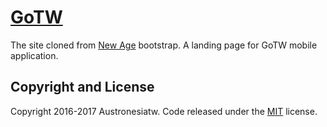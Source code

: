 # [GoTW](https://austronesiatw.github.io/GoTWLandingPage/)
The site cloned from [New Age](http://startbootstrap.com/template-overviews/new-age/) bootstrap. A landing page for GoTW mobile application.

## Copyright and License

Copyright 2016-2017 Austronesiatw. Code released under the [MIT](https://github.com/BlackrockDigital/startbootstrap-new-age/blob/gh-pages/LICENSE) license.
